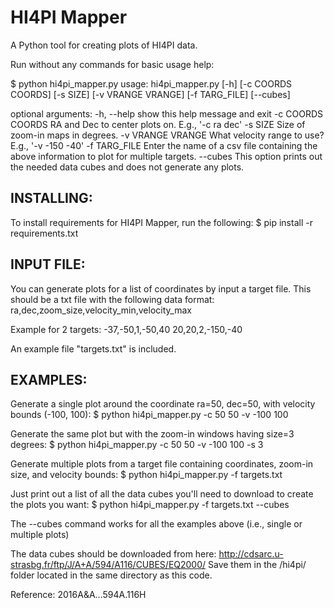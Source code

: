 # HI4PI Mapper
A Python tool for creating plots of HI4PI data.


Run without any commands for basic usage help:

$ python hi4pi_mapper.py
usage: hi4pi_mapper.py [-h] [-c COORDS COORDS] [-s SIZE] [-v VRANGE VRANGE]
                       [-f TARG_FILE] [--cubes]

optional arguments:
  -h, --help        show this help message and exit
  -c COORDS COORDS  RA and Dec to center plots on. E.g., '-c ra dec'
  -s SIZE           Size of zoom-in maps in degrees.
  -v VRANGE VRANGE  What velocity range to use? E.g., '-v -150 -40'
  -f TARG_FILE      Enter the name of a csv file containing the above
                    information to plot for multiple targets.
  --cubes           This option prints out the needed data cubes and does not generate any plots.



## INSTALLING:
To install requirements for HI4PI Mapper, run the following:
$ pip install -r requirements.txt



## INPUT FILE:
You can generate plots for a list of coordinates by input a target file. This should be a txt file with the following data format:
ra,dec,zoom_size,velocity_min,velocity_max

Example for 2 targets:
-37,-50,1,-50,40
20,20,2,-150,-40

An example file "targets.txt" is included.



## EXAMPLES:
Generate a single plot around the coordinate ra=50, dec=50, with velocity bounds (-100, 100):
$ python hi4pi_mapper.py -c 50 50 -v -100 100

Generate the same plot but with the zoom-in windows having size=3 degrees:
$ python hi4pi_mapper.py -c 50 50 -v -100 100 -s 3

Generate multiple plots from a target file containing coordinates, zoom-in size, and velocity bounds:
$ python hi4pi_mapper.py -f targets.txt

Just print out a list of all the data cubes you'll need to download to create the plots you want:
$ python hi4pi_mapper.py -f targets.txt --cubes

The --cubes command works for all the examples above (i.e., single or multiple plots)

The data cubes should be downloaded from here: http://cdsarc.u-strasbg.fr/ftp/J/A+A/594/A116/CUBES/EQ2000/
Save them in the /hi4pi/ folder located in the same directory as this code.



Reference: 2016A&A...594A.116H